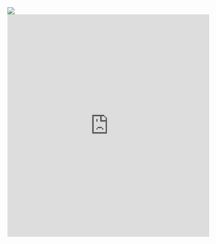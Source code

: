   


<div class='tableauPlaceholder' id='viz1605664001534' style='position: relative'><noscript><a href='#'><img alt=' ' src='https:&#47;&#47;public.tableau.com&#47;static&#47;images&#47;Co&#47;CollegeCampuseswith1000Covid-19CasesorMore&#47;CollegeCampuseswith1000Covid-19CasesorMore&#47;1_rss.png' style='border: none' /></a></noscript><object class='tableauViz'  style='display:none;'><param name='host_url' value='https%3A%2F%2Fpublic.tableau.com%2F' /> <param name='embed_code_version' value='3' /> <param name='site_root' value='' /><param name='name' value='CollegeCampuseswith1000Covid-19CasesorMore&#47;CollegeCampuseswith1000Covid-19CasesorMore' /><param name='tabs' value='no' /><param name='toolbar' value='yes' /><param name='static_image' value='https:&#47;&#47;public.tableau.com&#47;static&#47;images&#47;Co&#47;CollegeCampuseswith1000Covid-19CasesorMore&#47;CollegeCampuseswith1000Covid-19CasesorMore&#47;1.png' /> <param name='animate_transition' value='yes' /><param name='display_static_image' value='yes' /><param name='display_spinner' value='yes' /><param name='display_overlay' value='yes' /><param name='display_count' value='yes' /><param name='language' value='en' /><param name='filter' value='publish=yes' /></object></div><script type='text/javascript'>var divElement = document.getElementById('viz1605664001534'); var vizElement = divElement.getElementsByTagName('object')[0];vizElement.style.width='100%';vizElement.style.height=(divElement.offsetWidth*0.75)+'px';           var scriptElement = document.createElement('script'); scriptElement.src = 'https://public.tableau.com/javascripts/api/viz_v1.js';                 vizElement.parentNode.insertBefore(scriptElement, vizElement);</script>


<iframe src=https://public.tableau.com/views/CollegeCampuseswith1000Covid-19CasesorMore/CollegeCampuseswith1000Covid-19CasesorMore?:showVizHome=no&:embed=true" width="90%" height="500" seamless frameborder="0" scrolling="no"></iframe>

